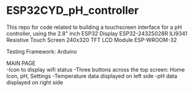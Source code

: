 # ESP32CYD_pH_controller
This repo for code related to building a touchscreen interface for a pH controller, using the 2.8" inch ESP32 Display ESP32-2432S028R ILI9341 Resistive Touch Screen 240x320 TFT LCD Module ESP-WROOM-32

Testing Framework: Arduino

MAIN PAGE  
  -Icon to display wifi status
  -Three buttons across the top screen: Home Icon, pH, Settings
  -Temperature data displayed on left side
  -pH data displayed on right side
